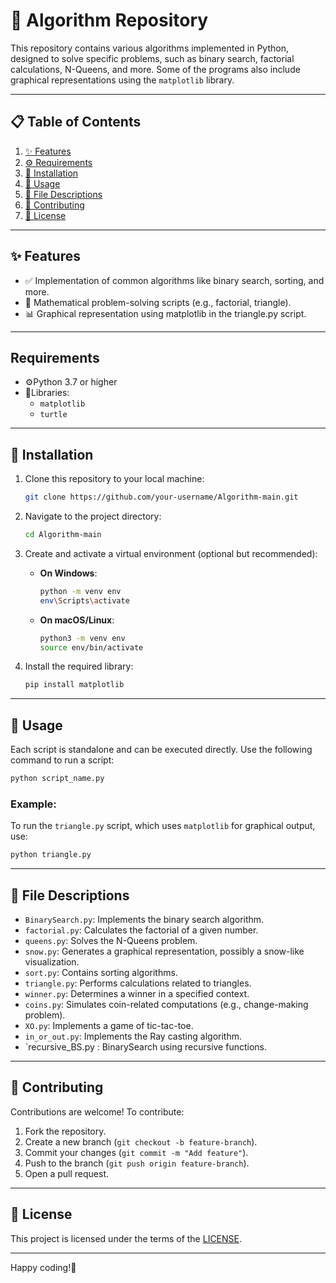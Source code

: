 
# 🌟 Algorithm Repository

This repository contains various algorithms implemented in Python, designed to solve specific problems, such as binary search, factorial calculations, N-Queens, and more. Some of the programs also include graphical representations using the `matplotlib` library.

---

## 📋 Table of Contents

1. [✨ Features](#-features)
2. [⚙️ Requirements](#️-requirements)
3. [🚀 Installation](#-installation)
4. [📖 Usage](#-usage)
5. [📂 File Descriptions](#-file-descriptions)
6. [🤝 Contributing](#-contributing)
7. [📜 License](#-license)

---

## ✨ Features

- ✅ Implementation of common algorithms like binary search, sorting, and more.
- 🔢 Mathematical problem-solving scripts (e.g., factorial, triangle).
- 📊 Graphical representation using matplotlib in the triangle.py script.

---

## Requirements

- ⚙️Python 3.7 or higher
- 🐍Libraries:
  -  `matplotlib`
  -  `turtle`

---

## 🚀 Installation

1. Clone this repository to your local machine:

   ```bash
   git clone https://github.com/your-username/Algorithm-main.git
   ```

2. Navigate to the project directory:

   ```bash
   cd Algorithm-main
   ```

3. Create and activate a virtual environment (optional but recommended):

   - **On Windows**:
     ```bash
     python -m venv env
     env\Scripts\activate
     ```
   - **On macOS/Linux**:
     ```bash
     python3 -m venv env
     source env/bin/activate
     ```

4. Install the required library:

   ```bash
   pip install matplotlib
   ```

---

## 📖 Usage

Each script is standalone and can be executed directly. Use the following command to run a script:

```bash
python script_name.py
```

### Example:

To run the `triangle.py` script, which uses `matplotlib` for graphical output, use:

```bash
python triangle.py
```

---

## 📂 File Descriptions

- `BinarySearch.py`: Implements the binary search algorithm.
- `factorial.py`: Calculates the factorial of a given number.
- `queens.py`: Solves the N-Queens problem.
- `snow.py`: Generates a graphical representation, possibly a snow-like visualization.
- `sort.py`: Contains sorting algorithms.
- `triangle.py`: Performs calculations related to triangles.
- `winner.py`: Determines a winner in a specified context.
- `coins.py`: Simulates coin-related computations (e.g., change-making problem).
- `XO.py`: Implements a game of tic-tac-toe.
- `in_or_out.py`: Implements the Ray casting algorithm.
- `recursive_BS.py : BinarySearch using recursive functions.

---

## 🤝 Contributing

Contributions are welcome! To contribute:

1. Fork the repository.
2. Create a new branch (`git checkout -b feature-branch`).
3. Commit your changes (`git commit -m "Add feature"`).
4. Push to the branch (`git push origin feature-branch`).
5. Open a pull request.

---

## 📜 License

This project is licensed under the terms of the [LICENSE](./LICENSE).

---

Happy coding!🎉
